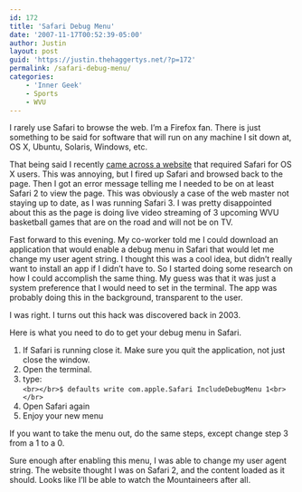 ```yaml
---
id: 172
title: 'Safari Debug Menu'
date: '2007-11-17T00:52:39-05:00'
author: Justin
layout: post
guid: 'https://justin.thehaggertys.net/?p=172'
permalink: /safari-debug-menu/
categories:
    - 'Inner Geek'
    - Sports
    - WVU
---
```


I rarely use Safari to browse the web. I’m a Firefox fan. There is just something to be said for software that will run on any machine I sit down at, OS X, Ubuntu, Solaris, Windows, etc.

That being said I recently [came across a website](http://all-access.cstv.com/cstv/player/player.html?code=wvir&sport=m-baskbl&category=live&media=50287) that required Safari for OS X users. This was annoying, but I fired up Safari and browsed back to the page. Then I got an error message telling me I needed to be on at least Safari 2 to view the page. This was obviously a case of the web master not staying up to date, as I was running Safari 3. I was pretty disappointed about this as the page is doing live video streaming of 3 upcoming WVU basketball games that are on the road and will not be on TV.

Fast forward to this evening. My co-worker told me I could download an application that would enable a debug menu in Safari that would let me change my user agent string. I thought this was a cool idea, but didn’t really want to install an app if I didn’t have to. So I started doing some research on how I could accomplish the same thing. My guess was that it was just a system preference that I would need to set in the terminal. The app was probably doing this in the background, transparent to the user.

I was right. I turns out this hack was discovered back in 2003.

Here is what you need to do to get your debug menu in Safari.

1. If Safari is running close it. Make sure you quit the application, not just close the window.
2. Open the terminal.
3. type:  
    `<br></br>$ defaults write com.apple.Safari IncludeDebugMenu 1<br></br>`
4. Open Safari again
5. Enjoy your new menu

If you want to take the menu out, do the same steps, except change step 3 from a 1 to a 0.

Sure enough after enabling this menu, I was able to change my user agent string. The website thought I was on Safari 2, and the content loaded as it should. Looks like I’ll be able to watch the Mountaineers after all.